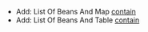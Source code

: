 * Add: List Of Beans And Map [contain](matchers/java-bean#java-beans-contain-map)
* Add: List Of Beans And Table [contain](matchers/java-bean#java-beans-contain-table-data)
